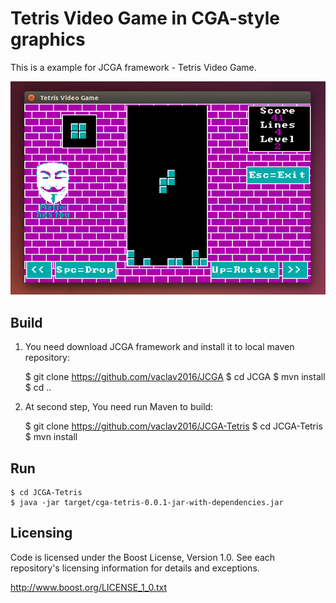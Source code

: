 # Tetris Video Game in CGA-style graphics

This is a example for JCGA framework - Tetris Video Game.

![Tetris Video Game](screenshot-tetris.png)

## Build

1. You need download JCGA framework and install it to local maven repository:

    $ git clone https://github.com/vaclav2016/JCGA
    $ cd JCGA
    $ mvn install
    $ cd ..

2. At second step, You need run Maven to build:

    $ git clone https://github.com/vaclav2016/JCGA-Tetris
    $ cd JCGA-Tetris
    $ mvn install

## Run

    $ cd JCGA-Tetris
    $ java -jar target/cga-tetris-0.0.1-jar-with-dependencies.jar

## Licensing

Code is licensed under the Boost License, Version 1.0. See each
repository's licensing information for details and exceptions.

http://www.boost.org/LICENSE_1_0.txt
